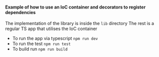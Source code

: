 #### Example of how to use an IoC container and decorators to register dependencies

The implementation of the library is inside the `lib` directory
The rest is a regular TS app that utilises the IoC container

- To run the app via typescript `npm run dev`
- To run the test `npm run test`
- To build run `npm run build`
